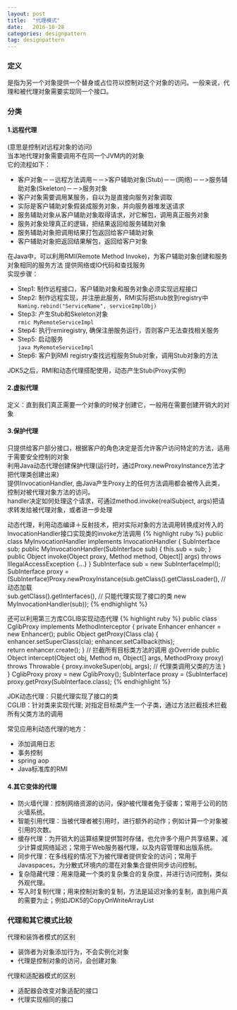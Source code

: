```yaml
---
layout: post
title:  "代理模式"
date:   2016-10-28
categories: designpattern
tag: designpattern
---
```

###  定义 ###
是指为另一个对象提供一个替身或占位符以控制对这个对象的访问。一般来说，代理和被代理对象需要实现同一个接口。


###  分类 ###
####  1.远程代理 ####
(意思是控制对远程对象的访问)<br/>
当本地代理对象需要调用不在同一个JVM内的对象<br/>
它的流程如下：<br/>
- 客户对象－－远程方法调用－－>客户辅助对象(Stub)－－(网络)－－>服务辅助对象(Skeleton)－－>服务对象
- 客户对象需要调用某服务，自以为是直接向服务对象调取
- 实际是客户辅助对象假装成服务对象，并向服务器堆发送请求
- 服务辅助对象从客户辅助对象取得请求，对它解包，调用真正服务对象
- 服务对象处理真正的逻辑，把结果返回给服务辅助对象
- 服务辅助对象把调用结果打包返回给客户辅助对象
- 客户辅助对象把返回结果解包，返回给客户对象

在Java中，可以利用RMI(Remote Method Invoke)，为客户辅助对象创建和服务对象相同的服务方法
提供网络或IO代码和查找服务<br/>
实现步骤：<br/>
- Step1: 制作远程接口，客户辅助对象和服务对象必须实现远程接口<br/>
- Step2: 制作远程实现，并注册此服务，RMI实际把stub放到registry中<br/>
	`Naming.rebind("ServiceName", serviceImplObj)`
- Step3: 产生Stub和Skeleton对象<br/>
	`rmic MyRemoteServiceImpl`
- Step4: 执行remiregistry, 确保注册服务运行，否则客户无法查找相关服务<br/>
- Step5: 启动服务<br/>
	`java MyRemoteServiceImpl`
- Step6: 客户到RMI registry查找远程服务Stub对象，调用Stub对象的方法<br/>

JDK5之后，RMI和动态代理搭配使用，动态产生Stub(Proxy实例)

####  2.虚拟代理 ####
定义：直到我们真正需要一个对象的时候才创建它，一般用在需要创建开销大的对象

#### 3.保护代理 ####
只提供给客户部分接口，根据客户的角色决定是否允许客户访问特定的方法，适用于需要安全控制的对象<br/>
利用Java动态代理创建保护代理(运行时，通过Proxy.newProxyInstance方法才把代理类创建出来)<br/>
提供InvocationHandler, 由Java产生Proxy上的任何方法调用都会被传入此类，控制对被代理对象方法的访问。<br/>
handler决定如何处理这个请求，可通过method.invoke(realSubject, args)把请求转发给被代理对象，或者进一步处理<br/>

动态代理，利用动态编译＋反射技术，把对实际对象的方法调用转换成对传入的InvocationHandler接口实现类的invoke方法调用
{% highlight ruby %}
public class MyInvocationHandler implements InvocationHandler { 
	SubInterface sub; 
	public MyInvocationHandler(SubInterface sub) { this.sub = sub; }
	public Object invoke(Object proxy, Method method, Object[] args) throws IllegalAccessException {...}
}
SubInterface sub = new SubInterfaceImpl();
SubInterface proxy = (SubInterface)Proxy.newProxyInstance(sub.getClass().getClassLoader(), // 动态加载					
				sub.getClass().getInterfaces(),  // 只能代理实现了接口的类
				new MyInvocationHandler(sub));
{% endhighlight %}														  

还可以利用第三方库CGLIB实现动态代理
{% highlight ruby %}
public class CglibProxy implements MethodInterceptor {
	private Enhancer enhancer = new Enhancer();
	public Object getProxy(Class cla) {
		enhancer.setSuperClass(cla);
		enhancer.setCallback(this);		
		return enhancer.create();
	}
	// 拦截所有目标类方法的调用
	@Override
	public Object intercept(Object obj, Method m, Object[] args, MethodProxy proxy) throws Throwable {
		proxy.invokeSuper(obj, args); // 代理类调用父类的方法
	}
}
CglibProxy proxy = new CglibProxy();
SubInterface proxy = (SubInterface) proxy.getProxy(SubInterface.class);
{% endhighlight %}

JDK动态代理：只能代理实现了接口的类<br/>
CGLIB：针对类来实现代理; 对指定目标类产生一个子类，通过方法拦截技术拦截所有父类方法的调用<br/>

常见应用利动态代理的地方：<br/>
- 添加调用日志
- 事务控制
- spring aop
- Java标准库的RMI

#### 4.其它变体的代理 ####
- 防火墙代理：控制网络资源的访问，保护被代理者免于侵害；常用于公司的防火墙系统。<br/>
- 智能引用代理：当被代理者被引用时，进行额外的动作；例如计算一个对象被引用的次数。<br/>
- 缓存代理：为开销大的运算结果提供暂时存储，也允许多个用户共享结果，减少计算或网络延迟；常用于Web服务器代理，以及内容管理和出版系统。<br/>
- 同步代理：在多线程的情况下为被代理者提供安全的访问；常用于Javaspaces，为分散式环境内的潜在对象集合提供同步访问控制。<br/>
- 复杂隐藏代理：用来隐藏一个类的复杂集合的复杂度，并进行访问控制，类似外观代理。<br/>
- 写入时复制代理；用来控制对象的复制，方法是延迟对象的复制，直到用户真的需要为止；例如JDK5的CopyOnWriteArrayList

### 代理和其它模式比较 ###
代理和装饰者模式的区别<br/>
- 装饰者为对象添加行为，不会实例化对象
- 代理是控制对象的访问，会创建对象

代理和适配器模式的区别<br/>
- 适配器会改变对象适配的接口
- 代理实现相同的接口<br/><br/>